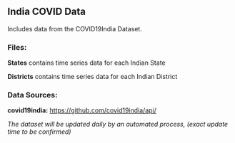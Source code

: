 ## India COVID Data

Includes data from the COVID19India Dataset.
 
 
### Files:

**States** contains time series data for each Indian State

**Districts** contains time series data for each Indian District


### Data Sources:

**covid19india:** https://github.com/covid19india/api/


_The dataset will be updated daily by an automated process, (exact update time to be confirmed)_
